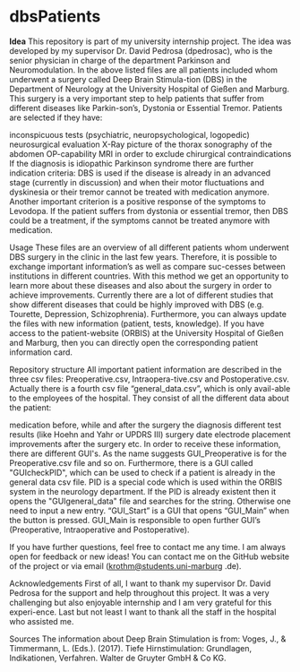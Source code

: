 # **dbsPatients**
**Idea**
This repository is part of my university internship project. The idea was developed by my supervisor 
Dr. David Pedrosa (dpedrosac), who is the senior physician in charge of the department Parkinson and 
Neuromodulation. In the above listed files are all patients included whom underwent a surgery called 
Deep Brain Stimula-tion (DBS) in the Department of Neurology at the University Hospital of Gießen and 
Marburg. This surgery is a very important step to help patients that suffer from different diseases 
like Parkin-son’s, Dystonia or Essential Tremor. Patients are selected if they have:

inconspicuous tests (psychiatric, neuropsychological, logopedic)
neurosurgical evaluation
X-Ray picture of the thorax
sonography of the abdomen
OP-capability
MRI in order to exclude chirurgical contraindications
If the diagnosis is idiopathic Parkinson syndrome there are further indication criteria: DBS is used 
if the disease is already in an advanced stage (currently in discussion) and when their motor 
fluctuations and dyskinesia or their tremor cannot be treated with medication anymore. Another 
important criterion is a positive response of the symptoms to Levodopa. If the patient suffers from 
dystonia or essential tremor, then DBS could be a treatment, if the symptoms cannot be treated anymore 
with medication.

Usage
These files are an overview of all different patients whom underwent DBS surgery in the clinic in the 
last few years. Therefore, it is possible to exchange important information’s as well as compare 
suc-cesses between institutions in different countries. With this method we get an opportunity to 
learn more about these diseases and also about the surgery in order to achieve improvements. 
Currently there are a lot of different studies that show different diseases that could be highly 
improved with DBS (e.g. Tourette, Depression, Schizophrenia). Furthermore, you can always update the 
files with new information (patient, tests, knowledge). If you have access to the patient-website 
(ORBIS) at the University Hospital of Gießen and Marburg, then you can directly open the corresponding 
patient information card.

Repository structure
All important patient information are described in the three csv files: Preoperative.csv, 
Intraopera-tive.csv and Postoperative.csv. Actually there is a fourth csv file “general_data.csv”, 
which is only avail-able to the employees of the hospital. They consist of all the different data 
about the patient:

medication before, while and after the surgery
the diagnosis
different test results (like Hoehn and Yahr or UPDRS III)
surgery date
electrode placement
improvements after the surgery
etc.
In order to receive these information, there are different GUI's. As the name suggests GUI_Preoperative 
is for the Preoperative.csv file and so on. Furthermore, there is a GUI called "GUIcheckPID", which can be used to check if a patient is already in the general data csv file. PID is a special code which is used within the ORBIS system in the neurology department. If the PID is already existent then it opens the "GUIgeneral_data" file and searches for the string. Otherwise one need to input a new entry. “GUI_Start” is a GUI that opens “GUI_Main” when the button is pressed. GUI_Main is responsible to open further GUI’s (Preoperative, Intraoperative and Postoperative).

If you have further questions, feel free to contact me any time. I am always open for feedback or new 
ideas! You can contact me on the GitHub website of the project or via email 
(krothm@students.uni-marburg .de).

Acknowledgements
First of all, I want to thank my supervisor Dr. David Pedrosa for the support and help throughout this 
project. It was a very challenging but also enjoyable internship and I am very grateful for this 
experi-ence. Last but not least I want to thank all the staff in the hospital who assisted me.

Sources
The information about Deep Brain Stimulation is from: Voges, J., & Timmermann, L. (Eds.). (2017). 
Tiefe Hirnstimulation: Grundlagen, Indikationen, Verfahren. Walter de Gruyter GmbH & Co KG.